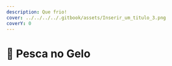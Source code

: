 ```yaml
---
description: Que frio!
cover: ../../../../.gitbook/assets/Inserir_um_titulo_3.png
coverY: 0
---
```


# 🧊 Pesca no Gelo

